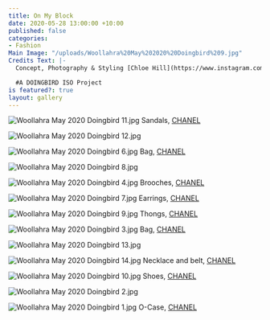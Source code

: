 ```yaml
---
title: On My Block
date: 2020-05-28 13:00:00 +10:00
published: false
categories:
- Fashion
Main Image: "/uploads/Woollahra%20May%202020%20Doingbird%209.jpg"
Credits Text: |-
  Concept, Photography & Styling [Chloe Hill](https://www.instagram.com/chloechill/)

  #A DOINGBIRD ISO Project
is featured?: true
layout: gallery
---
```


![Woollahra May 2020 Doingbird 11.jpg](/uploads/Woollahra%20May%202020%20Doingbird%2011.jpg)
Sandals, [CHANEL](https://www.instagram.com/chanelofficial/)

![Woollahra May 2020 Doingbird 12.jpg](/uploads/Woollahra%20May%202020%20Doingbird%2012.jpg)

![Woollahra May 2020 Doingbird 6.jpg](/uploads/Woollahra%20May%202020%20Doingbird%206.jpg)
Bag, [CHANEL](https://www.instagram.com/chanelofficial/)

![Woollahra May 2020 Doingbird 8.jpg](/uploads/Woollahra%20May%202020%20Doingbird%208.jpg)

![Woollahra May 2020 Doingbird 4.jpg](/uploads/Woollahra%20May%202020%20Doingbird%204.jpg)
Brooches, [CHANEL](https://www.instagram.com/chanelofficial/)

![Woollahra May 2020 Doingbird 7.jpg](/uploads/Woollahra%20May%202020%20Doingbird%207.jpg)
Earrings, [CHANEL](https://www.instagram.com/chanelofficial/)

![Woollahra May 2020 Doingbird 9.jpg](/uploads/Woollahra%20May%202020%20Doingbird%209.jpg)
Thongs, [CHANEL](https://www.instagram.com/chanelofficial/)

![Woollahra May 2020 Doingbird 3.jpg](/uploads/Woollahra%20May%202020%20Doingbird%203.jpg)
Bag, [CHANEL](https://www.instagram.com/chanelofficial/)

![Woollahra May 2020 Doingbird 13.jpg](/uploads/Woollahra%20May%202020%20Doingbird%2013.jpg)

![Woollahra May 2020 Doingbird 14.jpg](/uploads/Woollahra%20May%202020%20Doingbird%2014.jpg)
Necklace and belt, [CHANEL](https://www.instagram.com/chanelofficial/)

![Woollahra May 2020 Doingbird 10.jpg](/uploads/Woollahra%20May%202020%20Doingbird%2010.jpg)
Shoes, [CHANEL](https://www.instagram.com/chanelofficial/)

![Woollahra May 2020 Doingbird 2.jpg](/uploads/Woollahra%20May%202020%20Doingbird%202.jpg)

![Woollahra May 2020 Doingbird 1.jpg](/uploads/Woollahra%20May%202020%20Doingbird%201.jpg)
O-Case, [CHANEL](https://www.instagram.com/chanelofficial/)


